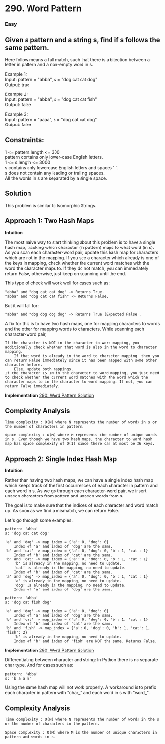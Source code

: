 # 290. Word Pattern

### Easy

## Given a pattern and a string s, find if s follows the same pattern.

Here follow means a full match, such that there is a bijection between a letter in pattern and a non-empty word in s.

Example 1: <br/>
Input: pattern = "abba", s = "dog cat cat dog" <br/>
Output: true

Example 2: <br/>
Input: pattern = "abba", s = "dog cat cat fish" <br/>
Output: false

Example 3: <br/>
Input: pattern = "aaaa", s = "dog cat cat dog" <br/>
Output: false

## Constraints:

1 <= pattern.length <= 300 <br/>
pattern contains only lower-case English letters. <br/>
1 <= s.length <= 3000 <br/>
s contains only lowercase English letters and spaces ' '. <br/>
s does not contain any leading or trailing spaces. <br/>
All the words in s are separated by a single space. <br/>

## Solution

This problem is similar to Isomorphic Strings.

## Approach 1: Two Hash Maps

**Intuition**

The most naive way to start thinking about this problem is to have a single hash map, tracking which character (in
pattern) maps to what word (in s). As you scan each character-word pair, update this hash map for characters which are
not in the mapping. If you see a character which already is one of the keys in mapping, check whether the current word
matches with the word the character maps to. If they do not match, you can immediately return False, otherwise, just
keep on scanning until the end.

This type of check will work well for cases such as:

    "abba" and "dog cat cat dog" -> Returns True.
    "abba" and "dog cat cat fish" -> Returns False.

But it will fail for:

    "abba" and "dog dog dog dog" -> Returns True (Expected False).

A fix for this is to have two hash maps, one for mapping characters to words and the other for mapping words to
characters. While scanning each character-word pair,

    If the character is NOT in the character to word mapping, you additionally check whether that word is also in the word to character mapping.
        If that word is already in the word to character mapping, then you can return False immediately since it has been mapped with some other character before.
        Else, update both mappings.
    If the character IS IN in the character to word mapping, you just need to check whether the current word matches with the word which the character maps to in the character to word mapping. If not, you can return False immediately.

**Implementation**
[290: Word Pattern Solution](../../../../src/main/java/daily_leetcode_challenge/WordPattern.java)  <br/>

## Complexity Analysis

    Time complexity : O(N) where N represents the number of words in s or the number of characters in pattern.

    Space complexity : O(M) where M represents the number of unique words in s. Even though we have two hash maps, the character to word hash map has space complexity of O(1) since there can at most be 26 keys.

## Approach 2: Single Index Hash Map

**Intuition**

Rather than having two hash maps, we can have a single index hash map which keeps track of the first occurrences of each
character in pattern and each word in s. As we go through each character-word pair, we insert unseen characters from
pattern and unseen words from s.

The goal is to make sure that the indices of each character and word match up. As soon as we find a mismatch, we can
return False.

Let's go through some examples.

    pattern: 'abba'
    s: 'dog cat cat dog'

    'a' and 'dog' -> map_index = {'a': 0, 'dog': 0}
        Index of 'a' and index of 'dog' are the same.
    'b' and 'cat' -> map_index = {'a': 0, 'dog': 0, 'b': 1, 'cat': 1}
        Index of 'b' and index of 'cat' are the same.
    'b' and 'cat' -> map_index = {'a': 0, 'dog': 0, 'b': 1, 'cat': 1}
        'b' is already in the mapping, no need to update.
        'cat' is already in the mapping, no need to update.
        Index of 'b' and index of 'cat' are the same.
    'a' and 'dog' -> map_index = {'a': 0, 'dog': 0, 'b': 1, 'cat': 1}
        'a' is already in the mapping, no need to update.
        'dog' is already in the mapping, no need to update.
        Index of 'a' and index of 'dog' are the same.

    pattern: 'abba'
    s: 'dog cat fish dog'

    'a' and 'dog' -> map_index = {'a': 0, 'dog': 0}
        Index of 'a' and index of 'dog' are the same.
    'b' and 'cat' -> map_index = {'a': 0, 'dog': 0, 'b': 1, 'cat': 1}
        Index of 'b' and index of 'cat' are the same.
    'b' and 'fish' -> map_index = {'a': 0, 'dog': 0, 'b': 1, 'cat': 1, 'fish': 2}
        'b' is already in the mapping, no need to update.
        Index of 'b' and index of 'fish' are NOT the same. Returns False.

**Implementation**
[290: Word Pattern Solution](../../../../src/main/java/daily_leetcode_challenge/WordPattern.java)  <br/>

Differentiating between character and string: In Python there is no separate char type. And for cases such as:

    pattern: 'abba'
    s: 'b a a b'

Using the same hash map will not work properly. A workaround is to prefix each character in pattern with "char_" and
each word in s with "word_".

## Complexity Analysis

    Time complexity : O(N) where N represents the number of words in the s or the number of characters in the pattern.

    Space complexity : O(M) where M is the number of unique characters in pattern and words in s.
